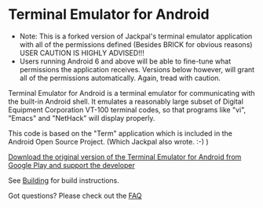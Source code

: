 # Terminal Emulator for Android

* Note: This is a forked version of Jackpal's terminal emulator application with all of the permissions defined (Besides BRICK for obvious reasons) USER CAUTION IS HIGHLY ADVISED!!!
* Users running Android 6 and above will be able to fine-tune what permissions the application receives. Versions below however, will grant all of the permissions automatically. Again, tread with caution.

Terminal Emulator for Android is a terminal emulator for communicating with the
built-in Android shell. It emulates a reasonably large subset of Digital
Equipment Corporation VT-100 terminal codes, so that programs like "vi", "Emacs"
and "NetHack" will display properly.

This code is based on the "Term" application which is included in the Android
Open Source Project. (Which Jackpal also wrote. :-) )

[Download the original version of the Terminal Emulator for Android from Google Play and support the developer](https://play.google.com/store/apps/details?id=jackpal.androidterm)

See [Building](docs/Building.md) for build instructions.

Got questions? Please check out the
[FAQ](http://github.com/jackpal/Android-Terminal-Emulator/wiki/Frequently-Asked-Questions)
